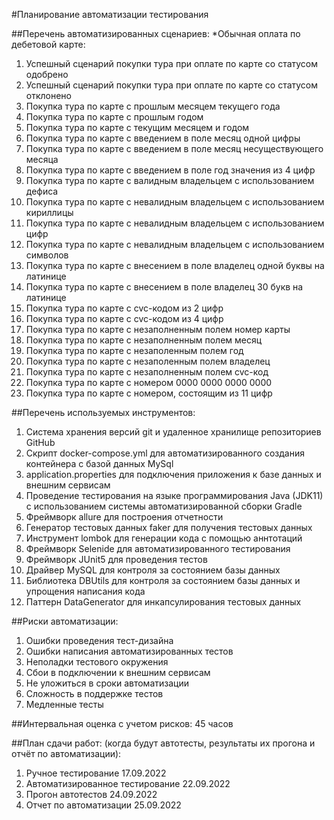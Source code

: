 #Планирование автоматизации тестирования

##Перечень автоматизированных сценариев:
*Обычная оплата по дебетовой карте:
1. Успешный сценарий покупки тура при оплате по карте со статусом одобрено
1. Успешный сценарий покупки тура при оплате по карте со статусом отклонено
1. Покупка тура по карте с прошлым месяцем текущего года
1. Покупка тура по карте с прошлым годом
1. Покупка тура по карте с текущим месяцем и годом 
1. Покупка тура по карте с введением в поле месяц одной цифры 
1. Покупка тура по карте с введением в поле месяц несуществующего месяца
1. Покупка тура по карте с введением в поле год значения из 4 цифр
1. Покупка тура по карте с валидным владельцем с использованием дефиса
1. Покупка тура по карте с невалидным владельцем с использованием кириллицы
1. Покупка тура по карте с невалидным владельцем с использованием цифр
1. Покупка тура по карте с невалидным владельцем с использованием символов
1. Покупка тура по карте с внесением в поле владелец одной буквы на латинице
1. Покупка тура по карте с внесением в поле владелец 30 букв на латинице
1. Покупка тура по карте с cvc-кодом из 2 цифр
1. Покупка тура по карте с cvc-кодом из 4 цифр
1. Покупка тура по карте с незаполненным полем номер карты
1. Покупка тура по карте с незаполненным полем месяц
1. Покупка тура по карте с незаполенным полем год
1. Покупка тура по карте с незаполенным полем владелец
1. Покупка тура по карте с незаполненным полем cvc-код
1. Покупка тура по карте с номером 0000 0000 0000 0000
1. Покупка тура по карте с номером, состоящим из 11 цифр

##Перечень используемых инструментов:
1. Система хранения версий git и удаленное хранилище репозиториев GitHub
1. Скрипт docker-compose.yml для автоматизированного создания контейнера с базой данных MySql
1. application.properties для подключения приложения к базе данных и внешним сервисам
1. Проведение тестирования на языке программирования Java (JDK11) с использованием системы автоматизированной сборки Gradle
1. Фреймворк allure для построения отчетности
1. Генератор тестовых данных faker для получения тестовых данных 
1. Инструмент lombok для генерации кода с помощью аннтотаций
1. Фреймворк Selenide для автоматизированного тестирования  
1. Фреймворк JUnit5 для проведения тестов
1. Драйвер MySQL для контроля за состоянием базы данных
1. Библиотека DBUtils для контроля за состоянием базы данных и упрощения написания кода
1. Паттерн DataGenerator для инкапсулирования тестовых данных

##Риски автоматизации:
1. Ошибки проведения тест-дизайна
1. Ошибки написания автоматизированных тестов
1. Неполадки тестового окружения
1. Сбои в подключении к внешним сервисам
1. Не уложиться в сроки автоматизации 
1. Сложность в поддержке тестов
1. Медленные тесты

##Интервальная оценка с учетом рисков:
45 часов

##План сдачи работ: (когда будут автотесты, результаты их прогона и отчёт по автоматизации):
1. Ручное тестирование 17.09.2022
1. Автоматизированное тестирование 22.09.2022
1. Прогон автотестов 24.09.2022
1. Отчет по автоматизации 25.09.2022



 
